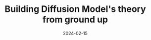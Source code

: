 ---
title: "Building Diffusion Model's theory from ground up"
publish: true
authors:
    - Ayan Das
date: 2024-02-15
tags:
  - Generative Models
  - Diffusion
  - Score
layout: post
category: blog-tut
thumbnail-img: public/pub_res/14.png
redirect: https://ayandas.me/2024/blog/diffusion-theory-from-scratch/
---